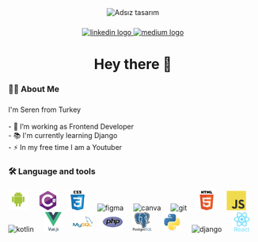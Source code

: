 <div align="center">
  <img width="150" height="150" alt="Adsız tasarım" src="https://github.com/user-attachments/assets/521059ed-52b5-4e8e-8231-9a50aabc92fb" />
</div>

###

<div align="center">
  <a href="https://www.linkedin.com/in/seren-kaya/" target="_blank">
  <img src="https://img.shields.io/static/v1?message=LinkedIn&logo=linkedin&label=&color=0077B5&logoColor=white&labelColor=&style=for-the-badge" height="25" alt="linkedin logo" />
  </a>
  <a href="https://medium.com/@kullanici-adiniz" target="_blank">
  <img src="https://img.shields.io/static/v1?message=Medium&logo=medium&label=&color=000000&logoColor=white&labelColor=&style=for-the-badge" height="25" alt="medium logo" />
</a>

</div>

###

<h1 align="center">Hey there 👋</h1>

###

<h3 align="left">👩‍💻  About Me</h3>

###

<p align="left">I'm Seren from Turkey<br><br>- 🔭 I’m working as Frontend Developer<br>- 📚 I'm currently learning Django<br>- ⚡ In my free time I am a Youtuber</p>

###

<h3 align="left">🛠 Language and tools</h3>

###

<div align="left">
  <img src="https://raw.githubusercontent.com/devicons/devicon/master/icons/android/android-original-wordmark.svg" alt="android" width="40" height="40"/>
  <img width="12" />
  <img src="https://raw.githubusercontent.com/devicons/devicon/master/icons/csharp/csharp-original.svg" alt="csharp" width="40" height="40"/>
  <img width="12" />
  <img src="https://raw.githubusercontent.com/devicons/devicon/master/icons/css3/css3-original-wordmark.svg" alt="css3" width="40" height="40"/>
  <img width="12" />
  <img src="https://www.vectorlogo.zone/logos/figma/figma-icon.svg" alt="figma" width="40" height="40"/>
  <img width="12" />
  <img src="https://cdn.icon-icons.com/icons2/2429/PNG/512/canva_logo_icon_147252.png" alt="canva" width="40" height="40"/>
  <img width="12" />
  <img src="https://www.vectorlogo.zone/logos/git-scm/git-scm-icon.svg" alt="git" width="40" height="40"/>
  <img width="12" />
  <img src="https://raw.githubusercontent.com/devicons/devicon/master/icons/html5/html5-original-wordmark.svg" alt="html5" width="40" height="40"/>
  <img width="12" />
  <img src="https://raw.githubusercontent.com/devicons/devicon/master/icons/javascript/javascript-original.svg" alt="javascript" width="40" height="40"/>
  <img width="12" />
  <img src="https://www.vectorlogo.zone/logos/kotlinlang/kotlinlang-icon.svg" alt="kotlin" width="40" height="40"/>
  <img width="12" />
  <img src="https://raw.githubusercontent.com/devicons/devicon/master/icons/vuejs/vuejs-original-wordmark.svg" alt="vue" width="40" height="40"/>
  <img width="12" />
  <img src="https://raw.githubusercontent.com/devicons/devicon/master/icons/mysql/mysql-original-wordmark.svg" alt="mysql" width="40" height="40"/>
  <img width="12" />
  <img src="https://raw.githubusercontent.com/devicons/devicon/master/icons/php/php-original.svg" alt="php" width="40" height="40"/>
  <img width="12" />
  <img src="https://raw.githubusercontent.com/devicons/devicon/master/icons/postgresql/postgresql-original-wordmark.svg" alt="postgresql" width="40" height="40"/>
  <img width="12" />
  <img src="https://raw.githubusercontent.com/devicons/devicon/master/icons/python/python-original.svg" alt="python" width="40" height="40"/>
  <img width="12" />
  <img src="https://cdn.jsdelivr.net/gh/devicons/devicon/icons/django/django-plain.svg" alt="django" width="40" height="40"/>
  <img width="12" />
  <img src="https://raw.githubusercontent.com/devicons/devicon/master/icons/react/react-original-wordmark.svg" alt="react" width="40" height="40"/>
</div>
